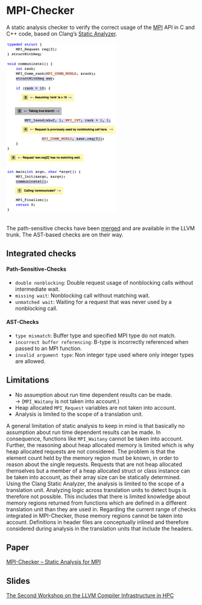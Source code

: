 # MPI-Checker

A static analysis checker to verify the correct usage of the
[MPI](https://en.wikipedia.org/wiki/Message_Passing_Interface)
API in C and C++ code, based on Clang’s
[Static Analyzer](http://clang-analyzer.llvm.org/).

<img src="https://github.com/0ax1/MPI-Checker/blob/master/screenshots/missingwait.jpg" height="450">

<br>The path-sensitive checks have been [merged](https://github.com/llvm-mirror/clang/commit/3016fc901ddf543adec9c27bd98b8d33ff1933b5)
and are available in the LLVM trunk. The AST-based checks are on their way.

## Integrated checks
#### Path-Sensitive-Checks
- `double nonblocking`: Double request usage of nonblocking calls without intermediate wait.
- `missing wait`: Nonblocking call without matching wait.
- `unmatched wait`: Waiting for a request that was never used by a nonblocking call.

#### AST-Checks
- `type mismatch`: Buffer type and specified MPI type do not match.
- `incorrect buffer referencing`: B-type is incorrectly referenced when passed to an MPI function.
- `invalid argument type`: Non integer type used where only integer types are allowed.

## Limitations
- No assumption about run time dependent results can be made.
  <br>-> (`MPI_Waitany` is not taken into account.)
- Heap allocated `MPI_Request` variables are not taken into account.
- Analysis is limited to the scope of a translation unit.

A general limitation of static analysis to keep in mind is that basically no
assumption about run time dependent results can be made. In consequence,
functions like `MPI_Waitany` cannot be taken into account. Further, the
reasoning about heap allocated memory is limited which is why heap allocated
requests are not considered. The problem is that the element count held by the
memory region must be known, in order to reason about the single requests.
Requests that are not heap allocated themselves but a member of a heap allocated
struct or class instance can be taken into account, as their array size can be
statically determined. Using the Clang Static Analyzer, the analysis is limited
to the scope of a translation unit.  Analyzing logic across translation units to
detect bugs is therefore not possible. This includes that there is limited
knowledge about memory regions returned from functions which are defined in a
different translation unit than they are used in. Regarding the current range of
checks integrated in MPI-Checker, those memory regions cannot be taken into
account.  Definitions in header files are conceptually inlined and therefore
considered during analysis in the translation units that include the headers.

## Paper
[MPI-Checker – Static Analysis for MPI](https://dl.acm.org/citation.cfm?id=2833157.2833159&coll=DL&dl=GUIDE&CFID=562722438&CFTOKEN=16030439)

## Slides
[The Second Workshop on the LLVM Compiler Infrastructure in HPC](https://llvm-hpc2-workshop.github.io/)
